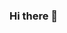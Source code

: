 ### Hi there 👋

<!--
**proyirga/proyirga** is a ✨ _special_ ✨ repository because its `README.md` (this file) appears on your GitHub profile.

Here are some ideas to get you started:

- 🔭 I’m currently working as IT Manager of an international NGO...
- 🌱 I’m currently studying my Masters in AI, and Full stack Software Engineering. 
- 👯 I’m looking to collaborate on python projects with Flask, FastAPI and Django frameworks. 
- 💬 Ask me about AI and ML
- 📫 How to reach me: email at infoyirga12@gmail.com

- ⚡ Fun fact: I have 2 beautiful kids while I am 30.
-->
